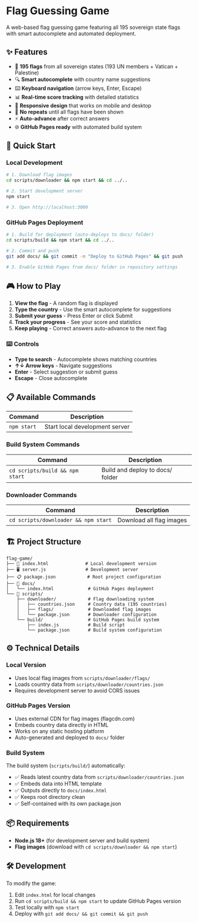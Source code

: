 # Flag Guessing Game

A web-based flag guessing game featuring all 195 sovereign state flags with smart autocomplete and automated deployment.

## ✨ Features

- 🏁 **195 flags** from all sovereign states (193 UN members + Vatican + Palestine)
- 🔍 **Smart autocomplete** with country name suggestions
- ⌨️ **Keyboard navigation** (arrow keys, Enter, Escape)
- 📊 **Real-time score tracking** with detailed statistics
- 📱 **Responsive design** that works on mobile and desktop
- 🎯 **No repeats** until all flags have been shown
- ⚡ **Auto-advance** after correct answers
- 🌐 **GitHub Pages ready** with automated build system

## 🚀 Quick Start

### Local Development
```bash
# 1. Download flag images
cd scripts/downloader && npm start && cd ../..

# 2. Start development server
npm start

# 3. Open http://localhost:3000
```

### GitHub Pages Deployment
```bash
# 1. Build for deployment (auto-deploys to docs/ folder)
cd scripts/build && npm start && cd ../..

# 2. Commit and push
git add docs/ && git commit -m "Deploy to GitHub Pages" && git push

# 3. Enable GitHub Pages from docs/ folder in repository settings
```

## 🎮 How to Play

1. **View the flag** - A random flag is displayed
2. **Type the country** - Use the smart autocomplete for suggestions
3. **Submit your guess** - Press Enter or click Submit
4. **Track your progress** - See your score and statistics
5. **Keep playing** - Correct answers auto-advance to the next flag

### ⌨️ Controls
- **Type to search** - Autocomplete shows matching countries
- **↑↓ Arrow keys** - Navigate suggestions
- **Enter** - Select suggestion or submit guess
- **Escape** - Close autocomplete

## 📋 Available Commands

| Command | Description |
|---------|-------------|
| `npm start` | Start local development server |

### Build System Commands
| Command | Description |
|---------|-------------|
| `cd scripts/build && npm start` | Build and deploy to docs/ folder |

### Downloader Commands
| Command | Description |
|---------|-------------|
| `cd scripts/downloader && npm start` | Download all flag images |

## 🏗️ Project Structure

```
flag-game/
├── 📄 index.html              # Local development version
├── 🖥️ server.js               # Development server
├── 📋 package.json            # Root project configuration
├── 📁 docs/
│   └── index.html             # GitHub Pages deployment
└── 📁 scripts/
    ├── downloader/            # Flag downloading system
    │   ├── countries.json     # Country data (195 countries)
    │   ├── flags/             # Downloaded flag images
    │   └── package.json       # Downloader configuration
    └── build/                 # GitHub Pages build system
        ├── index.js           # Build script
        └── package.json       # Build system configuration
```

## ⚙️ Technical Details

### Local Version
- Uses local flag images from `scripts/downloader/flags/`
- Loads country data from `scripts/downloader/countries.json`
- Requires development server to avoid CORS issues

### GitHub Pages Version
- Uses external CDN for flag images (flagcdn.com)
- Embeds country data directly in HTML
- Works on any static hosting platform
- Auto-generated and deployed to `docs/` folder

### Build System
The build system (`scripts/build/`) automatically:
- ✅ Reads latest country data from `scripts/downloader/countries.json`
- ✅ Embeds data into HTML template
- ✅ Outputs directly to `docs/index.html`
- ✅ Keeps root directory clean
- ✅ Self-contained with its own package.json

## 📦 Requirements

- **Node.js 18+** (for development server and build system)
- **Flag images** (download with `cd scripts/downloader && npm start`)

## 🛠️ Development

To modify the game:
1. Edit `index.html` for local changes
2. Run `cd scripts/build && npm start` to update GitHub Pages version
3. Test locally with `npm start`
4. Deploy with `git add docs/ && git commit && git push`